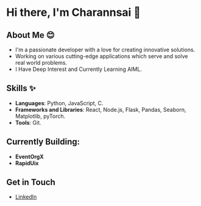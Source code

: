 # Hi there, I'm Charannsai 👋

## About Me 😊
- I'm a passionate developer with a love for creating innovative solutions. 
- Working on various cutting-edge applications which serve and solve real world problems. 
- I Have Deep Interest and Currently Learning AIML.


## Skills ✨
- **Languages**: Python, JavaScript, C.
- **Frameworks and Libraries**: React, Node.js, Flask, Pandas, Seaborn, Matplotlib, pyTorch.
- **Tools**: Git.


## Currently Building:
- **EventOrgX**
- **RapidUix**


## Get in Touch
- [LinkedIn](charan-sai-pathuri-177a9a282)
